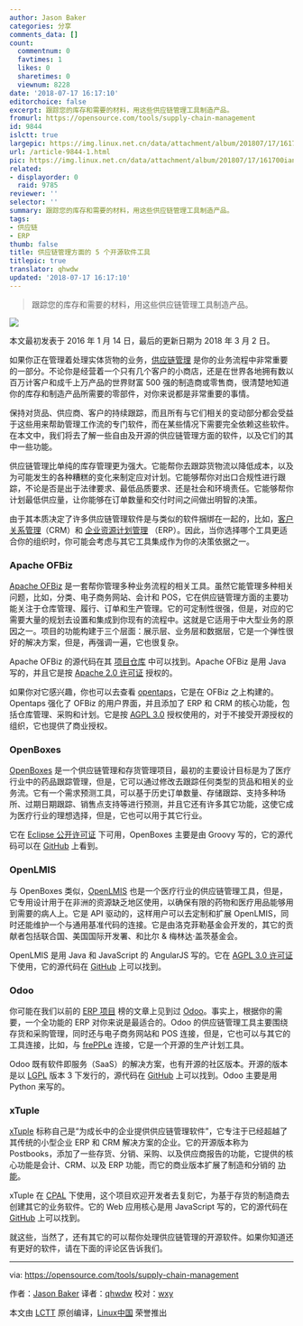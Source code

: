 ```yaml
---
author: Jason Baker
categories: 分享
comments_data: []
count:
  commentnum: 0
  favtimes: 1
  likes: 0
  sharetimes: 0
  viewnum: 8228
date: '2018-07-17 16:17:10'
editorchoice: false
excerpt: 跟踪您的库存和需要的材料，用这些供应链管理工具制造产品。
fromurl: https://opensource.com/tools/supply-chain-management
id: 9844
islctt: true
largepic: https://img.linux.net.cn/data/attachment/album/201807/17/161700iansswwghskka1ww.jpg
url: /article-9844-1.html
pic: https://img.linux.net.cn/data/attachment/album/201807/17/161700iansswwghskka1ww.jpg.thumb.jpg
related:
- displayorder: 0
  raid: 9785
reviewer: ''
selector: ''
summary: 跟踪您的库存和需要的材料，用这些供应链管理工具制造产品。
tags:
- 供应链
- ERP
thumb: false
title: 供应链管理方面的 5 个开源软件工具
titlepic: true
translator: qhwdw
updated: '2018-07-17 16:17:10'
---
```



> 
> 跟踪您的库存和需要的材料，用这些供应链管理工具制造产品。
> 
> 
> 


![](/data/attachment/album/201807/17/161700iansswwghskka1ww.jpg)


本文最初发表于 2016 年 1 月 14 日，最后的更新日期为 2018 年 3 月 2 日。


如果你正在管理着处理实体货物的业务，[供应链管理](https://en.wikipedia.org/wiki/Supply_chain_management) 是你的业务流程中非常重要的一部分。不论你是经营着一个只有几个客户的小商店，还是在世界各地拥有数以百万计客户和成千上万产品的世界财富 500 强的制造商或零售商，很清楚地知道你的库存和制造产品所需要的零部件，对你来说都是非常重要的事情。


保持对货品、供应商、客户的持续跟踪，而且所有与它们相关的变动部分都会受益于这些用来帮助管理工作流的专门软件，而在某些情况下需要完全依赖这些软件。在本文中，我们将去了解一些自由及开源的供应链管理方面的软件，以及它们的其中一些功能。


供应链管理比单纯的库存管理更为强大。它能帮你去跟踪货物流以降低成本，以及为可能发生的各种糟糕的变化来制定应对计划。它能够帮你对出口合规性进行跟踪，不论是否是出于法律要求、最低品质要求、还是社会和环境责任。它能够帮你计划最低供应量，让你能够在订单数量和交付时间之间做出明智的决策。


由于其本质决定了许多供应链管理软件是与类似的软件捆绑在一起的，比如，[客户关系管理](https://opensource.com/business/14/7/top-5-open-source-crm-tools)（CRM）和 [企业资源计划管理](/article-9785-1.html) （ERP）。因此，当你选择哪个工具更适合你的组织时，你可能会考虑与其它工具集成作为你的决策依据之一。


### Apache OFBiz


[Apache OFBiz](http://ofbiz.apache.org/) 是一套帮你管理多种业务流程的相关工具。虽然它能管理多种相关问题，比如，分类、电子商务网站、会计和 POS，它在供应链管理方面的主要功能关注于仓库管理、履行、订单和生产管理。它的可定制性很强，但是，对应的它需要大量的规划去设置和集成到你现有的流程中。这就是它适用于中大型业务的原因之一。项目的功能构建于三个层面：展示层、业务层和数据层，它是一个弹性很好的解决方案，但是，再强调一遍，它也很复杂。


Apache OFBiz 的源代码在其 [项目仓库](http://ofbiz.apache.org/source-repositories.html) 中可以找到。Apache OFBiz 是用 Java 写的，并且它是按 [Apache 2.0 许可证](http://www.apache.org/licenses/LICENSE-2.0) 授权的。


如果你对它感兴趣，你也可以去查看 [opentaps](http://www.opentaps.org/)，它是在 OFBiz 之上构建的。Opentaps 强化了 OFBiz 的用户界面，并且添加了 ERP 和 CRM 的核心功能，包括仓库管理、采购和计划。它是按 [AGPL 3.0](http://www.fsf.org/licensing/licenses/agpl-3.0.html) 授权使用的，对于不接受开源授权的组织，它也提供了商业授权。


### OpenBoxes


[OpenBoxes](http://openboxes.com/) 是一个供应链管理和存货管理项目，最初的主要设计目标是为了医疗行业中的药品跟踪管理，但是，它可以通过修改去跟踪任何类型的货品和相关的业务流。它有一个需求预测工具，可以基于历史订单数量、存储跟踪、支持多种场所、过期日期跟踪、销售点支持等进行预测，并且它还有许多其它功能，这使它成为医疗行业的理想选择，但是，它也可以用于其它行业。


它在 [Eclipse 公开许可证](http://opensource.org/licenses/eclipse-1.0.php) 下可用，OpenBoxes 主要是由 Groovy 写的，它的源代码可以在 [GitHub](https://github.com/openboxes/openboxes) 上看到。


### OpenLMIS


与 OpenBoxes 类似，[OpenLMIS](http://openlmis.org/) 也是一个医疗行业的供应链管理工具，但是，它专用设计用于在非洲的资源缺乏地区使用，以确保有限的药物和医疗用品能够用到需要的病人上。它是 API 驱动的，这样用户可以去定制和扩展 OpenLMIS，同时还能维护一个与通用基准代码的连接。它是由洛克菲勒基金会开发的，其它的贡献者包括联合国、美国国际开发署、和比尔 & 梅林达·盖茨基金会。


OpenLMIS 是用 Java 和 JavaScript 的 AngularJS 写的。它在 [AGPL 3.0 许可证](https://github.com/OpenLMIS/openlmis-ref-distro/blob/master/LICENSE) 下使用，它的源代码在 [GitHub](https://github.com/OpenLMIS/openlmis-ref-distro/blob/master/LICENSE) 上可以找到。


### Odoo


你可能在我们以前的 [ERP 项目](/article-9785-1.html) 榜的文章上见到过 [Odoo](https://www.odoo.com/)。事实上，根据你的需要，一个全功能的 ERP 对你来说是最适合的。Odoo 的供应链管理工具主要围绕存货和采购管理，同时还与电子商务网站和 POS 连接，但是，它也可以与其它的工具连接，比如，与 [frePPLe](https://frepple.com/) 连接，它是一个开源的生产计划工具。


Odoo 既有软件即服务（SaaS）的解决方案，也有开源的社区版本。开源的版本是以 [LGPL](https://github.com/odoo/odoo/blob/9.0/LICENSE) 版本 3 下发行的，源代码在 [GitHub](https://github.com/odoo/odoo) 上可以找到。Odoo 主要是用 Python 来写的。


### xTuple


[xTuple](https://xtuple.com/) 标称自己是“为成长中的企业提供供应链管理软件”，它专注于已经超越了其传统的小型企业 ERP 和 CRM 解决方案的企业。它的开源版本称为 Postbooks，添加了一些存货、分销、采购、以及供应商报告的功能，它提供的核心功能是会计、CRM、以及 ERP 功能，而它的商业版本扩展了制造和分销的 [功能](https://xtuple.com/comparison-chart)。


xTuple 在 [CPAL](https://xtuple.com/products/license-options#cpal) 下使用，这个项目欢迎开发者去复刻它，为基于存货的制造商去创建其它的业务软件。它的 Web 应用核心是用 JavaScript 写的，它的源代码在 [GitHub](http://xtuple.github.io/) 上可以找到。


就这些，当然了，还有其它的可以帮你处理供应链管理的开源软件。如果你知道还有更好的软件，请在下面的评论区告诉我们。




---


via: <https://opensource.com/tools/supply-chain-management>


作者：[Jason Baker](https://opensource.com/users/jason-baker) 译者：[qhwdw](https://github.com/qhwdw) 校对：[wxy](https://github.com/wxy)


本文由 [LCTT](https://github.com/LCTT/TranslateProject) 原创编译，[Linux中国](https://linux.cn/) 荣誉推出